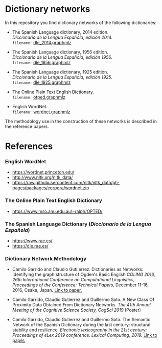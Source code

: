 # Dictionary networks

In this repository you find dictionary networks of the following dictionaries:

* The Spanish Language dictionary, 2014 edition.
<br>_Diccionario de la Lengua Española, edición 2014._
<br>`filename:` [dle_2014.graphmlz](https://github.com/hirohope/dictionary_networks/blob/master/dle_2014.graphmlz)

* The Spanish Language dictionary, 1956 edition.
<br>_Diccionario de la Lengua Española, edición 1956._
<br>`filename:` [dle_1956.graphmlz](https://github.com/hirohope/dictionary_networks/blob/master/dle_1956.graphmlz)

* The Spanish Language dictionary, 1925 edition.
<br>_Diccionario de la Lengua Española, edición 1925._
<br>`filename:` [dle_1925.graphmlz](https://github.com/hirohope/dictionary_networks/blob/master/dle_1925.graphmlz)

* The Online Plain Text English Dictionary.
<br>`filename:` [otped.graphmlz](https://github.com/hirohope/dictionary_networks/blob/master/opted.graphmlz)

* English WordNet.
<br>`filename:` [wordnet.graphmlz](https://github.com/hirohope/dictionary_networks/blob/master/wordnet.graphmlz)


The methodology use in the construction of these networks is described in the reference papers.

# References

### __English WordNet__
* https://wordnet.princeton.edu/
* http://www.nltk.org/nltk_data/
* https://raw.githubusercontent.com/nltk/nltk_data/gh-pages/packages/corpora/wordnet.zip

### __The Online Plain Text English Dictionary__
* https://www.mso.anu.edu.au/~ralph/OPTED/

### __The Spanish Language Dictionary__ (_Diccionario de la Lengua Española_)
* https://www.rae.es/
* https://dle.rae.es/

### __Dictionary Network Methodology__
* Camilo Garrido and Claudio Guti\'errez. Dictionaries as Networks: Identifying the graph structure of Ogden's Basic English _COLING 2016, 26th International Conference on Computational Linguistics, Proceedings of the Conference: Technical Papers_, December 11-16, 2016, Osaka, Japan. [Link to paper.](https://www.aclweb.org/anthology/C16-1336.pdf)

* Camilo Garrido, Claudio Gutierrez and Guillermo Soto. A New Class Of Proximity Data Obtained From Dictionary Networks. _The 41th Annual Meeting of the Cognitive Science Society, CogSci 2019_ (Poster)

* Camilo Garrido, Claudio Gutierrez and Guillermo Soto. The Semantic Network of the Spanish Dictionary during the last century: structural stability and resilience. _Electronic lexicography in the 21st century: Proceedings of eLex 2019 conference. Lexical Computing, 2019._ [Link to paper.](https://elex.link/elex2019/wp-content/uploads/2019/09/eLex_2019_47.pdf)

